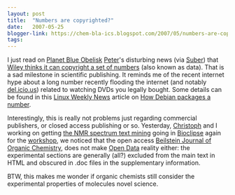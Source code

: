 ```yaml
---
layout: post
title:  "Numbers are copyrighted?"
date:   2007-05-25
blogger-link: https://chem-bla-ics.blogspot.com/2007/05/numbers-are-copyrighted.html
tags:
---
```


I just read on [Planet Blue Obelisk](http://www.blueobelisk.org/planetbo/) [Peter](http://wwmm.ch.cam.ac.uk/blogs/murrayrust/)'s
disturbing news (via [Suber](http://www.earlham.edu/~peters/fos/2007_05_20_fosblogarchive.html#6528603867120185583)) that
[Wiley thinks it can copyright a set of numbers](http://wwmm.ch.cam.ac.uk/blogs/murrayrust/?p=338) (also known as data).
That is a sad milestone in scientific publishing. It reminds me of the recent internet hype about a long number recently
flooding the internet (and notably [del.icio.us](http://www.del.icio.us/)) related to watching DVDs you legally bought.
Some details can be found in this [Linux Weekly News](http://www.lwn.net/) article on
[How Debian packages a number](http://lwn.net/Articles/233660/).

Interestingly, this is really not problems just regarding commercial publishers, or closed access publishing or so. Yesterday,
[Christoph](http://wiki.cubic.uni-koeln.de/blog/) and I working on getting [the NMR spectrum text mining](http://chem-bla-ics.blogspot.com/2006/09/chemical-archeology-oscar3-to.html)
going in [Bioclipse](http://www.bioclipse.net/) again for the [workshop](http://teacher.bmc.uu.se/BioclipseWS07/),
we noticed that the open access [Beilstein Journal of Organic Chemistry](http://bjoc.beilstein-journals.org/),
does not make [Open Data](http://en.wikipedia.org/wiki/Open_Data) reality either: the experimental sections are
generally (all?) excluded from the main text in HTML and obscured in .doc files in the supplementary information.

BTW, this makes me wonder if organic chemists still consider the experimental properties of molecules novel science.
